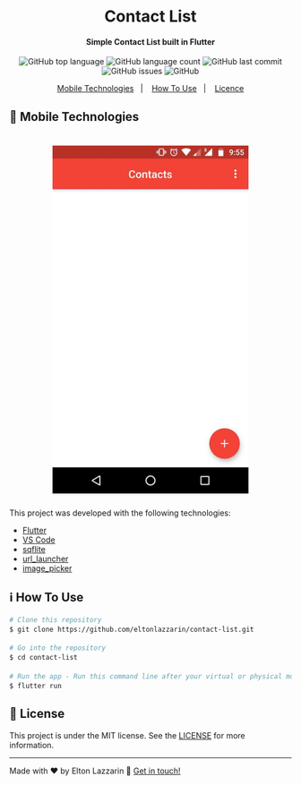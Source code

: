 <h1 align="center">
    Contact List
</h1>

<h4 align="center">
  Simple Contact List built in Flutter
</h4>
<p align="center">
  <img alt="GitHub top language" src="https://img.shields.io/github/languages/top/eltonlazzarin/contact-list">

  <img alt="GitHub language count" src="https://img.shields.io/github/languages/count/eltonlazzarin/contact-list">

  <img alt="GitHub last commit" src="https://img.shields.io/github/last-commit/eltonlazzarin/contact-list">

  <img alt="GitHub issues" src="https://img.shields.io/github/issues/eltonlazzarin/contact-list">
  
  <img alt="GitHub" src="https://img.shields.io/github/license/eltonlazzarin/contact-list">

<p align="center">
  <a href="#rocket-mobile-technologies">Mobile Technologies</a>&nbsp;&nbsp;&nbsp;|&nbsp;&nbsp;&nbsp;
  <a href="#information_source-how-to-use">How To Use</a>&nbsp;&nbsp;&nbsp;|&nbsp;&nbsp;&nbsp;
  <a href="#memo-license">Licence</a>
</p>

## :rocket: Mobile Technologies

<h1 align="center">
    <img alt="Gifs Searcher Image" src="https://github.com/eltonlazzarin/contact-list/blob/master/screenshots/contactlist.gif" hight="380" width="350" />
</h1>

This project was developed with the following technologies:

- [Flutter](https://github.com/flutter/flutter)
- [VS Code](https://code.visualstudio.com)
- [sqflite](https://pub.dev/packages/sqflite)
- [url_launcher](https://pub.dev/packages/url_launcher)
- [image_picker](https://pub.dev/packages/image_picker)

## :information_source: How To Use

```bash
# Clone this repository
$ git clone https://github.com/eltonlazzarin/contact-list.git

# Go into the repository
$ cd contact-list

# Run the app - Run this command line after your virtual or physical mobile be connected on your computer
$ flutter run
```

## :memo: License

This project is under the MIT license. See the [LICENSE](https://github.com/eltonlazzarin/contact-list/blob/master/LICENSE) for more information.

---

Made with ♥ by Elton Lazzarin :wave: [Get in touch!](https://www.linkedin.com/in/eltonlazzarin/)
